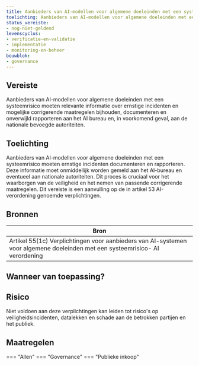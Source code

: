 ```yaml
---
title: Aanbieders van AI-modellen voor algemene doeleinden met een systeemrisico houden relevante informatie over ernstige incidenten bij
toelichting: Aanbieders van AI-modellen voor algemene doeleinden met een systeemrisico moeten relevante informatie over ernstige incidenten en mogelijke corrigerende maatregelen bijhouden, documenteren en onverwijld rapporteren aan het AI bureau en, in voorkomend geval, aan de nationale bevoegde autoriteiten.
status_vereiste:
- nog-niet-geldend
levenscyclus:
- verificatie-en-validatie
- implementatie
- monitoring-en-beheer
bouwblok:
- governance
---
```


<!-- tags -->
## Vereiste

Aanbieders van AI-modellen voor algemene doeleinden met een systeemrisico moeten relevante informatie over ernstige incidenten en mogelijke corrigerende maatregelen bijhouden, documenteren en onverwijld rapporteren aan het AI bureau en, in voorkomend geval, aan de nationale bevoegde autoriteiten.

## Toelichting

Aanbieders van AI-modellen voor algemene doeleinden met een systeemrisico moeten ernstige incidenten documenteren en rapporteren.
Deze informatie moet onmiddellijk worden gemeld aan het AI-bureau en eventueel aan nationale autoriteiten.
Dit proces is cruciaal voor het waarborgen van de veiligheid en het nemen van passende corrigerende maatregelen.
Dit vereiste is een aanvulling op de in artikel 53 AI-verordening genoemde verplichtingen.


## Bronnen

| Bron                        |
|-----------------------------|
|Artikel 55(1c) Verplichtingen voor aanbieders van AI-systemen voor algemene doeleinden met een systeemrisico- AI verordening|

## Wanneer van toepassing?


## Risico

Niet voldoen aan deze verplichtingen kan leiden tot risico's op veiligheidsincidenten, datalekken en schade aan de betrokken partijen en het publiek.


## Maatregelen

=== "Allen"
	<!-- list_maatregelen vereiste/ai_modellen_algemene_doeleinden_syteemrisico_informatie_ernstige_incidenten -->
=== "Governance"
	<!-- list_maatregelen vereiste/ai_modellen_algemene_doeleinden_syteemrisico_informatie_ernstige_incidenten boubwlok/governance -->
=== "Publieke inkoop"
	<!-- list_maatregelen vereiste/ai_modellen_algemene_doeleinden_syteemrisico_informatie_ernstige_incidenten bouwblok/publieke-inkoop -->
